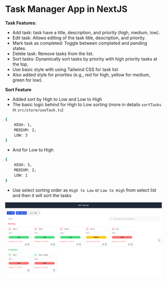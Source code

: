 # Task Manager App in NextJS


**Task Features:**
- Add task: task have a title, description, and priority (high, medium, low).
- Edit task: Allows editing of the task title, description, and priority.
- Mark task as completed: Toggle between completed and pending states.
- Delete task: Remove tasks from the list.
- Sort tasks: Dynamically sort tasks by priority with high priority tasks at the top, 
- Use basic style with using Tailwind CSS for task list 
- Also added style for priorties (e.g., red for high, yellow for medium,
green for low).



**Sort Feature**

- Added sort by High to Low and Low to High
- The basic logic behind for High to Low sorting (more in details `sortTasks` in `src/store/useTask.ts`)
```bash
{
    HIGH: 1,
    MEDIUM: 2,
    LOW: 3
}
```

- And for Low to High

```bash
{
    HIGH: 3,
    MEDIUM: 2,
    LOW: 1
}

```
- Use select sorting order as `High to Low` or `Low to High` from select list and then it will sort the tasks




![task-list-page](001.png)